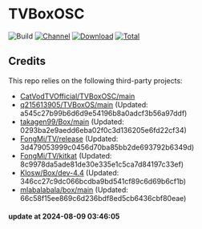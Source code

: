 # TVBoxOSC

![Build](https://shields.io/github/actions/workflow/status/o0HalfLife0o/TVBoxOSC/test.yml?branch=master&logo=github&label=Build)
[![Channel](https://img.shields.io/badge/Follow-Telegram-blue.svg?logo=telegram)](https://t.me/TVBoxOSC)
[![Download](https://img.shields.io/github/v/release/o0HalfLife0o/TVBoxOSC?color=orange&logoColor=orange&label=Download&logo=DocuSign)](https://github.com/o0HalfLife0o/TVBoxOSC/releases/latest) 
[![Total](https://shields.io/github/downloads/o0HalfLife0o/TVBoxOSC/total?logo=Bookmeter&label=Counts&logoColor=yellow&color=yellow)](https://github.com/o0HalfLife0o/TVBoxOSC/releases)

## Credits
This repo relies on the following third-party projects:
- [CatVodTVOfficial/TVBoxOSC/main](https://github.com/CatVodTVOfficial/TVBoxOSC)
- [q215613905/TVBoxOS/main](https://github.com/q215613905/TVBoxOS) (Updated: a545c27b99b6d6d9e54196b8a0adcf3b56a97ddf)
- [takagen99/Box/main](https://github.com/takagen99/Box) (Updated: 0293ba2e9aedd6eba02f0c3d136205e6fd22cf34)
- [FongMi/TV/release](https://github.com/FongMi/TV) (Updated: 3d479053999c0456d70ba85bb2de693792b6349d)
- [FongMi/TV/kitkat](https://github.com/FongMi/TV) (Updated: 8c9978da5ade81de30e335e1c5ca7d84197c33ef)
- [Klosw/Box/dev-4.4](https://github.com/Klosw/Box) (Updated: 346cc27c9dc066bcdba9bd541cf89c6d69b6cf1b)
- [mlabalabala/box/main](https://github.com/mlabalabala/box) (Updated: 66c58f15ee869c6d236bdf8ed5cb6436cbf80eae)

#### update at 2024-08-09 03:46:05
